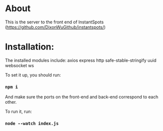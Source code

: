 # About

This is the server to the front end of InstantSpots (https://github.com/DixonWuGithub/instantspots/)

# Installation:

The installed modules include:
    axios
    express
    http
    safe-stable-stringify
    uuid
    websocket
    ws

To set it up, you should run:

### `npm i`

And make sure the ports on the front-end and back-end correspond to each other. 

To run it, run:

### `node --watch index.js`
